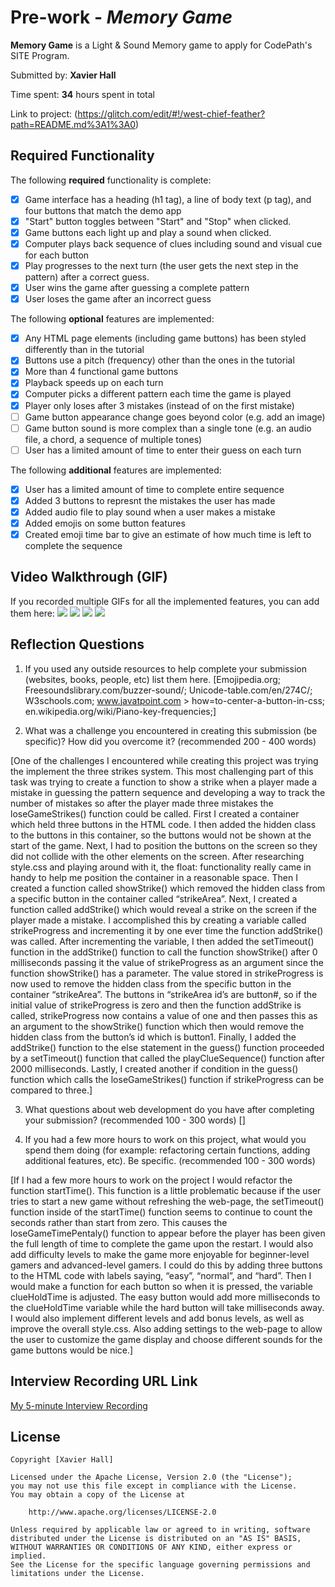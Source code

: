 # Pre-work - *Memory Game*

**Memory Game** is a Light & Sound Memory game to apply for CodePath's SITE Program. 

Submitted by: **Xavier Hall**

Time spent: **34** hours spent in total

Link to project: (https://glitch.com/edit/#!/west-chief-feather?path=README.md%3A1%3A0)

## Required Functionality

The following **required** functionality is complete:

* [x] Game interface has a heading (h1 tag), a line of body text (p tag), and four buttons that match the demo app
* [x] "Start" button toggles between "Start" and "Stop" when clicked. 
* [x] Game buttons each light up and play a sound when clicked. 
* [x] Computer plays back sequence of clues including sound and visual cue for each button
* [x] Play progresses to the next turn (the user gets the next step in the pattern) after a correct guess. 
* [x] User wins the game after guessing a complete pattern
* [x] User loses the game after an incorrect guess

The following **optional** features are implemented:

* [x] Any HTML page elements (including game buttons) has been styled differently than in the tutorial
* [x] Buttons use a pitch (frequency) other than the ones in the tutorial
* [x] More than 4 functional game buttons
* [x] Playback speeds up on each turn
* [x] Computer picks a different pattern each time the game is played
* [x] Player only loses after 3 mistakes (instead of on the first mistake)
* [ ] Game button appearance change goes beyond color (e.g. add an image)
* [ ] Game button sound is more complex than a single tone (e.g. an audio file, a chord, a sequence of multiple tones)
* [ ] User has a limited amount of time to enter their guess on each turn

The following **additional** features are implemented:

- [x] User has a limited amount of time to complete entire sequence
- [x] Added 3 buttons to represnt the mistakes the user has made
- [x] Added audio file to play sound when a user makes a mistake
- [x] Added emojis on some button features
- [x] Created emoji time bar to give an estimate of how much time is left to complete the sequence

## Video Walkthrough (GIF)

If you recorded multiple GIFs for all the implemented features, you can add them here:
![](http://g.recordit.co/KNnW0iFN1I.gif)
![](http://g.recordit.co/w4iHBK0VFM.gif)
![](http://g.recordit.co/EBYzxcfL2G.gif)
![](http://g.recordit.co/e6UkDGJzrJ.gif)

## Reflection Questions
1. If you used any outside resources to help complete your submission (websites, books, people, etc) list them here. 
[Emojipedia.org;
Freesoundslibrary.com/buzzer-sound/;
Unicode-table.com/en/274C/;
W3schools.com;
www.javatpoint.com > how=to-center-a-button-in-css;
en.wikipedia.org/wiki/Piano-key-frequencies;]


2. What was a challenge you encountered in creating this submission (be specific)? How did you overcome it? (recommended 200 - 400 words) 

[One of the challenges I encountered while creating this project was trying the implement the three strikes system. This most challenging part of this task was trying to create a function to show a strike when a player made a mistake in guessing the pattern sequence and developing a way to track the number of mistakes so after the player made three mistakes the loseGameStrikes() function could be called. First I created a container which held three buttons in the HTML code. I then added the hidden class to the buttons in this container, so the buttons would not be shown at the start of the game. Next, I had to position the buttons on the screen so they did not collide with the other elements on the screen. After researching style.css and playing around with it, the float: functionality really came in handy to help me position the container in a reasonable space. Then I created a function called showStrike() which removed the hidden class from a specific button in the container called “strikeArea”. Next, I created a function called addStrike() which  would reveal a strike on the screen if the player made a mistake. I accomplished this by creating a variable called strikeProgress and incrementing it by one ever time the function addStrike() was called. After incrementing the variable, I then added the setTimeout() function in the addStrike() function to call the function showStrike() after 0 milliseconds passing it the value of strikeProgress as an argument since the function showStrike() has a parameter. The value stored in strikeProgress is now used to remove the hidden class from the specific button in the container “strikeArea”. The buttons in “strikeArea  id’s are button#, so if the initial value of strikeProgress is zero and then the function addStrike is called, strikeProgress now contains a value of one and then passes this as an argument to the showStrike() function which then would remove the hidden class from the button’s id which is button1. Finally, I added the addStrike() function to the else statement in the guess() function proceeded by a setTimeout() function that called the playClueSequence() function after 2000 milliseconds. Lastly, I created another if condition in the guess() function which calls the loseGameStrikes() function if strikeProgress can be compared to three.]

3. What questions about web development do you have after completing your submission? (recommended 100 - 300 words) 
[]

4. If you had a few more hours to work on this project, what would you spend them doing (for example: refactoring certain functions, adding additional features, etc). Be specific. (recommended 100 - 300 words) 

[If I had a few more hours to work on the project I would refactor the function startTime(). This function is a little problematic because if the user tries to start a new game without refreshing the web-page, the setTimeout() function inside of the startTime() function seems to continue to count the seconds rather than start from zero. This causes the loseGameTimePentaly() function to appear before the player has been given the full length of time to complete the game upon the restart. I would also add difficulty levels to make the game more enjoyable for beginner-level gamers and advanced-level gamers. I could do this by adding three buttons to the HTML code with labels saying, “easy”, “normal”, and “hard”. Then I would make a function for each button so when it is pressed, the variable clueHoldTime is adjusted. The easy button would add more milliseconds to the clueHoldTime variable while the hard button will take milliseconds away. I would also implement different levels and add bonus levels, as well as improve the overall style.css. Also adding settings to the web-page to allow the user to customize the game display and choose different sounds for the game buttons would be nice.]



## Interview Recording URL Link

[My 5-minute Interview Recording](your-link-here)


## License

    Copyright [Xavier Hall]

    Licensed under the Apache License, Version 2.0 (the "License");
    you may not use this file except in compliance with the License.
    You may obtain a copy of the License at

        http://www.apache.org/licenses/LICENSE-2.0

    Unless required by applicable law or agreed to in writing, software
    distributed under the License is distributed on an "AS IS" BASIS,
    WITHOUT WARRANTIES OR CONDITIONS OF ANY KIND, either express or implied.
    See the License for the specific language governing permissions and
    limitations under the License.
